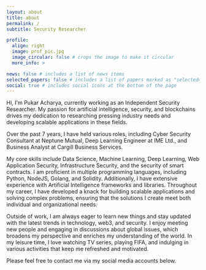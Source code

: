 ```yaml
---
layout: about
title: about
permalink: /
subtitle: Security Researcher

profile:
  align: right
  image: prof_pic.jpg
  image_circular: false # crops the image to make it circular
  more_info: >

news: false # includes a list of news items
selected_papers: false # includes a list of papers marked as "selected={true}"
social: true # includes social icons at the bottom of the page
---
```


Hi, I'm Pukar Acharya, currently working as an Independent Security Researcher. My passion for artificial intelligence, security, and blockchains drives my dedication to researching pressing industry needs and developing scalable applications in these fields.

Over the past 7 years, I have held various roles, including Cyber Security Consultant at Neptune Mutual, Deep Learning Engineer at IME Ltd., and Business Analyst at Cargill Business Services.

My core skills include Data Science, Machine Learning, Deep Learning, Web Application Security, Infrastructure Security, and the security of smart contracts. I am proficient in multiple programming languages, including Python, NodeJS, Golang, and Solidity. Additionally, I have extensive experience with Artificial Intelligence frameworks and libraries. Throughout my career, I have developed a knack for building scalable applications and solving complex problems, ensuring that the solutions I create meet both individual and organizational needs.

Outside of work, I am always eager to learn new things and stay updated with the latest trends in technology, web3, and security. I enjoy meeting new people and engaging in discussions about global issues, which broadens my perspective and enriches my understanding of the world. In my leisure time, I love watching TV series, playing FIFA, and indulging in various activities that keep me refreshed and motivated.

Please feel free to contact me via my social media accounts below.
